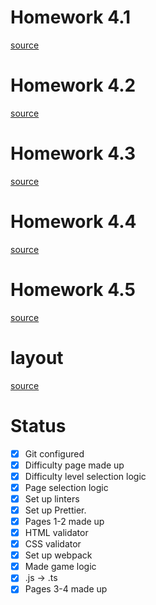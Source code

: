 # Homework 4.1

[source](https://skyengpublic.notion.site/4-1-Git-a049d735e0a6491fa80d86eb43131673)

# Homework 4.2

[source](https://skyengpublic.notion.site/4-2-Code-Review-cf4f3ee047454696a2d4a6263b6dccbe)

# Homework 4.3

[source](https://skyengpublic.notion.site/4-3-Code-Linting-0aa5177cf116428eaff18c5d95de4ce2)

# Homework 4.4

[source](https://skyengpublic.notion.site/4-4-8fbd7178aabd4d15bba54213f7dd98cc)

# Homework 4.5

[source](https://skyengpublic.notion.site/4-5-TypeScript-477061d26f2d493682caa6b2eaf5d9b1)

# layout

[source](https://www.figma.com/file/Xk8ocvZA9NlMmA0szZeI5h/%D0%B1%D0%B0%D0%B7%D0%BE%D0%B2%D1%8B%D0%B9-JS?node-id=4325%3A2)

# Status

-   [x] Git configured
-   [x] Difficulty page made up
-   [x] Difficulty level selection logic
-   [x] Page selection logic
-   [x] Set up linters
-   [x] Set up Prettier.
-   [x] Pages 1-2 made up
-   [x] HTML validator
-   [x] CSS validator
-   [x] Set up webpack
-   [x] Made game logic
-   [x] .js -> .ts
-   [x] Pages 3-4 made up
